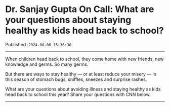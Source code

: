 # Dr. Sanjay Gupta On Call: What are your questions about staying healthy as kids head back to school?

Published :`2024-08-06 15:36:30`

---

When children head back to school, they come home with new friends, new knowledge and germs. So many germs.

But there are ways to stay healthy — or at least reduce your misery — in this season of stomach bugs, sniffles, sneezes and surprise rashes.

What are your questions about avoiding illness and staying healthy as kids head back to school this year? Share your questions with CNN below.

---

